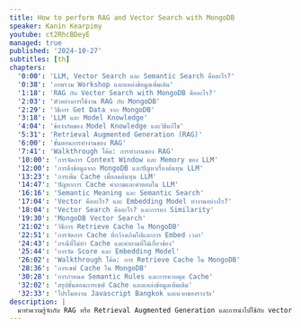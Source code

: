 ```yaml
---
title: How to perform RAG and Vector Search with MongoDB
speaker: Kanin Kearpimy
youtube: ct2RhcBDeyE
managed: true
published: '2024-10-27'
subtitles: [th]
chapters:
  '0:00': 'LLM, Vector Search และ Semantic Search คืออะไร?'
  '0:38': 'ภาพรวม Workshop และแหล่งข้อมูลเพิ่มเติม'
  '1:18': 'RAG กับ Vector Search with MongoDB คืออะไร?'
  '2:03': 'ตัวอย่างการใช้งาน RAG กับ MongoDB'
  '2:29': 'วิธีการ Get Data จาก MongoDB'
  '3:18': 'LLM และ Model Knowledge'
  '4:04': 'ข้อจำกัดของ Model Knowledge และวิธีแก้ไข'
  '5:31': 'Retrieval Augmented Generation (RAG)'
  '6:00': 'ขั้นตอนการทำงานของ RAG'
  '7:41': 'Walkthrough โค้ด: การทำงานของ RAG'
  '10:00': 'การจัดการ Context Window และ Memory ของ LLM'
  '12:00': 'การดึงข้อมูลจาก MongoDB และปัญหาเรื่องต้นทุน LLM'
  '13:23': 'การเพิ่ม Cache เพื่อลดต้นทุน LLM'
  '14:47': 'ปัญหาการ Cache คำถามและคำตอบใน LLM'
  '16:16': 'Semantic Meaning และ Semantic Search'
  '17:04': 'Vector คืออะไร? และ Embedding Model ทำงานอย่างไร?'
  '18:04': 'Vector Search คืออะไร? และการหา Similarity'
  '19:30': 'MongoDB Vector Search'
  '21:02': 'วิธีการ Retrieve Cache ใน MongoDB'
  '22:51': 'การจัดการ Cache ที่กว้างเกินไปและการ Embed เวลา'
  '24:43': 'กรณีที่ไม่ทำ Cache และคำถามที่ไม่เกี่ยวข้อง'
  '25:44': 'การวัด Score และ Embedding Model'
  '26:02': 'Walkthrough โค้ด: การ Retrieve Cache ใน MongoDB'
  '28:36': 'การเซฟ Cache ใน MongoDB'
  '30:28': 'การกำหนด Semantic Rules และการควบคุม Cache'
  '32:02': 'สรุปขั้นตอนการเซฟ Cache และแหล่งข้อมูลเพิ่มเติม'
  '32:33': 'โปรโมทงาน Javascript Bangkok และแจกของรางวัล'
description: |
  มาทำความรู้จักกับ RAG หรือ Retrieval Augmented Generation และการนำไปใช้กับ vector search ใน MongoDB ใน session นี้ คุณเจมส์จะพาไปสำรวจวิธีการดึงข้อมูลที่เกี่ยวข้องกับคำถามโดยใช้ความหมาย มากกว่าการจับคู่แบบตรงตัว เพื่อประสิทธิภาพในการทำงานร่วมกับ Large Language Model (LLM) และลดค่าใช้จ่ายในการใช้งาน พร้อมเจาะลึกการทำงานของ semantic search และการนำไปใช้ประโยชน์ในการทำ caching ข้อมูลอย่างชาญฉลาด เหมาะสำหรับนักพัฒนาที่สนใจเพิ่มประสิทธิภาพการทำงานของแอปพลิเคชันที่ใช้ LLM
---
```

